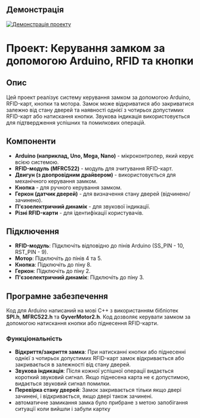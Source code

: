 ## Демонстрація

[![Демонстрація проекту](https://img.youtube.com/vi/Y9I7PhSoi8w/0.jpg)](https://youtu.be/Y9I7PhSoi8w)

# Проект: Керування замком за допомогою Arduino, RFID та кнопки

## Опис

Цей проект реалізує систему керування замком за допомогою Arduino, RFID-карт, кнопки та мотора. Замок може відкриватися або закриватися залежно від стану дверей та наявності однієї з чотирьох допустимих RFID-карт або натискання кнопки. Звукова індикація використовується для підтвердження успішних та помилкових операцій.

## Компоненти

- **Arduino (наприклад, Uno, Mega, Nano)** - мікроконтролер, який керує всією системою.
- **RFID-модуль (MFRC522)** - модуль для зчитування RFID-карт.
- **Двигун (з двопровідним драйвером)** - використовується для механічного керування замком.
- **Кнопка** - для ручного керування замком.
- **Геркон (датчик дверей)** - для визначення стану дверей (відчинено/зачинено).
- **П'єзоелектричний динамік** - для звукової індикації.
- **Різні RFID-карти** - для ідентифікації користувачів.

## Підключення

- **RFID-модуль**: Підключіть відповідно до пінів Arduino (SS_PIN - 10, RST_PIN - 9).
- **Мотор**: Підключіть до пінів 4 та 5.
- **Кнопка**: Підключіть до піну 8.
- **Геркон**: Підключіть до піну 2.
- **П'єзоелектричний динамік**: Підключіть до піну 3.

## Програмне забезпечення

Код для Arduino написаний на мові C++ з використанням бібліотек **SPI.h**, **MFRC522.h** та **GyverMotor2.h**. Код дозволяє керувати замком за допомогою натискання кнопки або піднесення RFID-карти.

### Функціональність

- **Відкриття/закриття замка**: При натисканні кнопки або піднесенні однієї з чотирьох допустимих RFID-карт замок відкривається або закривається в залежності від стану дверей.
- **Звукова індикація**: Після кожної успішної операції видається короткий звуковий сигнал. Якщо піднесена карта не є допустимою, видається звуковий сигнал помилки.
- **Перевірка стану дверей**: Замок закривається тільки якщо двері зачинені, і відкривається, якщо двері також зачинені.
- автоматичне замикання замка було прибране з метою запобігання ситуації коли вийшли і забули картку
